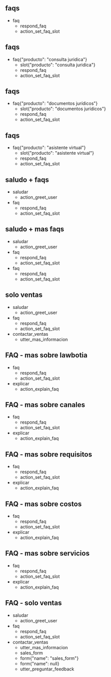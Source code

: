 ## faqs
* faq
    - respond_faq
    - action_set_faq_slot

## faqs
* faq{"producto": "consulta juridica"}
    - slot{"producto": "consulta juridica"}
    - respond_faq
    - action_set_faq_slot

## faqs
* faq{"producto": "documentos jurídicos"}
    - slot{"producto": "documentos jurídicos"}
    - respond_faq
    - action_set_faq_slot

## faqs
* faq{"producto": "asistente virtual"}
    - slot{"producto": "asistente virtual"}
    - respond_faq
    - action_set_faq_slot

## saludo + faqs
* saludar
    - action_greet_user
* faq
    - respond_faq
    - action_set_faq_slot

## saludo + mas faqs
* saludar
    - action_greet_user
* faq
    - respond_faq
    - action_set_faq_slot
* faq
    - respond_faq
    - action_set_faq_slot


## solo ventas
* saludar
    - action_greet_user
* faq
    - respond_faq
    - action_set_faq_slot
* contactar_ventas
    - utter_mas_informacion

## FAQ - mas sobre lawbotia
* faq
    - respond_faq
    - action_set_faq_slot
* explicar
    - action_explain_faq

## FAQ - mas sobre canales
* faq
    - respond_faq
    - action_set_faq_slot
* explicar
    - action_explain_faq

## FAQ - mas sobre requisitos
* faq
    - respond_faq
    - action_set_faq_slot
* explicar
    - action_explain_faq

## FAQ - mas sobre costos 
* faq
    - respond_faq
    - action_set_faq_slot
* explicar
    - action_explain_faq

## FAQ - mas sobre servicios
* faq
    - respond_faq
    - action_set_faq_slot
* explicar
    - action_explain_faq

## FAQ - solo ventas
* saludar
    - action_greet_user
* faq
    - respond_faq
    - action_set_faq_slot
* contactar_ventas
    - utter_mas_informacion
    - sales_form
    - form{"name": "sales_form"}
    - form{"name": null}
    - utter_preguntar_feedback